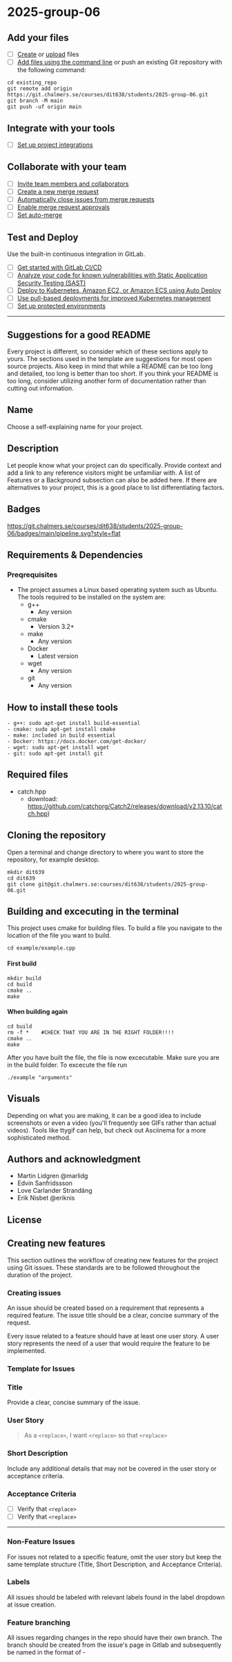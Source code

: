# 2025-group-06

## Add your files

- [ ] [Create](https://docs.gitlab.com/ee/user/project/repository/web_editor.html#create-a-file) or [upload](https://docs.gitlab.com/ee/user/project/repository/web_editor.html#upload-a-file) files
- [ ] [Add files using the command line](https://docs.gitlab.com/ee/gitlab-basics/add-file.html#add-a-file-using-the-command-line) or push an existing Git repository with the following command:

```
cd existing_repo
git remote add origin https://git.chalmers.se/courses/dit638/students/2025-group-06.git
git branch -M main
git push -uf origin main
```

## Integrate with your tools

- [ ] [Set up project integrations](https://git.chalmers.se/courses/dit638/students/2025-group-06/-/settings/integrations)

## Collaborate with your team

- [ ] [Invite team members and collaborators](https://docs.gitlab.com/ee/user/project/members/)
- [ ] [Create a new merge request](https://docs.gitlab.com/ee/user/project/merge_requests/creating_merge_requests.html)
- [ ] [Automatically close issues from merge requests](https://docs.gitlab.com/ee/user/project/issues/managing_issues.html#closing-issues-automatically)
- [ ] [Enable merge request approvals](https://docs.gitlab.com/ee/user/project/merge_requests/approvals/)
- [ ] [Set auto-merge](https://docs.gitlab.com/ee/user/project/merge_requests/merge_when_pipeline_succeeds.html)

## Test and Deploy

Use the built-in continuous integration in GitLab.

- [ ] [Get started with GitLab CI/CD](https://docs.gitlab.com/ee/ci/quick_start/)
- [ ] [Analyze your code for known vulnerabilities with Static Application Security Testing (SAST)](https://docs.gitlab.com/ee/user/application_security/sast/)
- [ ] [Deploy to Kubernetes, Amazon EC2, or Amazon ECS using Auto Deploy](https://docs.gitlab.com/ee/topics/autodevops/requirements.html)
- [ ] [Use pull-based deployments for improved Kubernetes management](https://docs.gitlab.com/ee/user/clusters/agent/)
- [ ] [Set up protected environments](https://docs.gitlab.com/ee/ci/environments/protected_environments.html)

***

## Suggestions for a good README

Every project is different, so consider which of these sections apply to yours. The sections used in the template are suggestions for most open source projects. Also keep in mind that while a README can be too long and detailed, too long is better than too short. If you think your README is too long, consider utilizing another form of documentation rather than cutting out information.

## Name
Choose a self-explaining name for your project.

## Description
Let people know what your project can do specifically. Provide context and add a link to any reference visitors might be unfamiliar with. A list of Features or a Background subsection can also be added here. If there are alternatives to your project, this is a good place to list differentiating factors.

## Badges
https://git.chalmers.se/courses/dit638/students/2025-group-06/badges/main/pipeline.svg?style=flat

## Requirements & Dependencies

### Preqrequisites
- The project assumes a Linux based operating system such as Ubuntu. 
The tools required to be installed on the system are:
    - g++ 
        - Any version
    - cmake
        - Version 3.2+
    - make
        - Any version
    - Docker
        - Latest version
    - wget
        - Any version
    - git
        - Any version

## How to install these tools
    - g++: sudo apt-get install build-essential
    - cmake: sudo apt-get install cmake
    - make: included in build essential
    - Docker: https://docs.docker.com/get-docker/
    - wget: sudo apt-get install wget
    - git: sudo apt-get install git
## Required files
* catch.hpp
    - download: https://github.com/catchorg/Catch2/releases/download/v2.13.10/catch.hpp)


## Cloning the repository
Open a terminal and change directory to where you want to store the repository, for example desktop.
```
mkdir dit639
cd dit639
git clone git@git.chalmers.se:courses/dit638/students/2025-group-06.git
```
## Building and excecuting in the terminal
This project uses cmake for building files. To build a file you navigate to the location of the file you want to build.
```
cd example/example.cpp
```

#### First build

```
mkdir build
cd build
cmake ..
make
```

#### When building again

```
cd build
rm -f *    #CHECK THAT YOU ARE IN THE RIGHT FOLDER!!!!
cmake ..
make
```

After you have built the file, the file is now excecutable. Make sure you are in the build folder. To excecute the file run

```
./example "arguments" 
```



## Visuals
Depending on what you are making, it can be a good idea to include screenshots or even a video (you'll frequently see GIFs rather than actual videos). Tools like ttygif can help, but check out Asciinema for a more sophisticated method.





## Authors and acknowledgment
- Martin Lidgren @marlidg
- Edvin Sanfridssson 
- Love Carlander Strandäng
- Erik Nisbet @eriknis

## License

## Creating new features

This section outlines the workflow of creating new features for the project using Git issues. These standards are to be followed throughout the duration of the project.

### Creating issues

An issue should be created based on a requirement that represents a required feature. The issue title should be a clear, concise summary of the request.

Every issue related to a feature should have at least one user story. A user story represents the need of a user that would require the feature to be implemented.

### Template for Issues

### Title

Provide a clear, concise summary of the issue.

### User Story

> As a `<replace>`, I want `<replace>` so that `<replace>`

### Short Description

Include any additional details that may not be covered in the user story or acceptance criteria.

### Acceptance Criteria

- [ ] Verify that `<replace>`
- [ ] Verify that `<replace>`

---

### Non-Feature Issues

For issues not related to a specific feature, omit the user story but keep the same template structure (Title, Short Description, and Acceptance Criteria).

### Labels

All issues should be labeled with relevant labels found in the label dropdown at issue creation.

### Feature branching

All issues regarding changes in the repo should have their own branch. The branch should be created from the issue's page in Gitlab and subsequently be named
in the format of <issue-name>-<title>.

## Fixing unexpected behavior in existing features

When working on unexpected behaviour or 'bugs', the same standard as feature development is in place. That includes, issue creation, 'feature branching' and labelling the issues correctly. Making sure the description of the unexpected behavior is clear in the issue description.
Useful labels can be 'bug' or 'refactor' depending on what work is needed.

## Commit messages

This section outlines the standard praxis for commits in the project. The aim of the chapter is to give a clear modus operandi for any developer contributing.

### Atomic Commits

- Commits should represent a single logical change
- Break larger changes into smaller commits for easier understandability
- Commit related changes meaning avoid grouping unrelated changes into the same commit

### Write Clear Commit Messages

- Start each commit with a # for the issue it relates to
- Each commit shall use imperative mood (e.g "Add feature", **NOT** "Added feature")
- Describe changes concisely and precisely ("Add.." related to adding, "Refactor..." related to refactoring etc.)

### Avoid committing Unnecessary Files

- Includes developer environment files, build files etc.

### Security Practice

- Don't commit sensitive information such as passwords, network ID's or personal data

### **Commit Message Template:**

**Git commit -m “\<#issue-number\> - \<TITLE\>” -m “More detailed description”**

* **`<#issue-number>`**: The issue the commit is connected to.
* **`<TITLE>`**: In your head, think: “If I commit this, it will...” and complete the sentence with the title. This should be a concise summary of the change.
* **`More detailed description`**: Use the second **`-m`** option to provide a detailed description if necessary.

## Merge requests & code review

This page contains the guidelines for merge requests in the StuWi project repo. The aim of the page is to give a clear conduct for both developers creating merge requests and reviewing merge requests.

### Creating Merge Requests

Merge requests are to be created once the issue/issues it resolves have been fully implemented according to their acceptance criteria. Merge requests are required when merging from a feature branch to the main branch. When creating a request, choose the standard project template as such:

---

**Description** <br />  
`_Description about the merge. what it affects and what you have done_`

**Related issue**   
Closes issue #X 

**Authors & Co-Authors** <br />
_Authors_

---

Once the correct details have been filled out, assign yourself as the responsible for the request and a project member who have not made a commit in the merge request as the reviewer.

### Reviewing Merge Requests

As the reviewer of a merge request, your job is to review the changes made and make sure they adhere to the following:

- Implements the correct features
- Satisfies all the acceptance criteria
- Maintains high code quality
- Check for any potential bugs

**Feedback**

After reviewing, comment on the merge request with feedback. Communication should remain respectful, clear and constructive. When the request responsible have addressed the feedback with potential additional changes, review the new changes and approve the merge request if everything is in order.


### Merging with target branch

Before merging with the target branch, all merge conflicts are to be resolved locally and approval from the reviewer need to have been granted. As a general practice upon merge, the source branch should be closed. Exercise your own judgement on whether the source branch should be kept or deleted.
